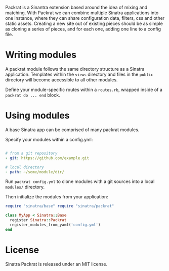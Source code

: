 Packrat is a Sinantra extension based around the idea of mixing and matching.
With Packrat we can combine multiple Sinatra applications into one instance,
where they can share configuration data, filters, css and other static assets.
Creating a new site out of existing pieces should be as simple as cloning a
series of pieces, and for each one, adding one line to a config file.

# Writing modules

A packrat module follows the same directory structure as a Sinatra application.
Templates within the `views` directory and files in the `public` directory will
become accessible to all other modules.

Define your module-specific routes within a `routes.rb`, wrapped inside of a
`packrat do ... end` block.

# Using modules

A base Sinatra app can be comprised of many packrat modules.

Specify your modules within a config.yml:

```yml modules:

# from a git repository
- git: https://github.com/example.git

# local directory
- path: ~/some/module/dir/

```

Run `packrat config.yml` to clone modules with a git sources into a local
`modules/` directory.

Then initialize the modules from your application:

```ruby
require "sinatra/base" require "sinatra/packrat"

class MyApp < Sinatra::Base
  register Sinatra::Packrat
  register_modules_from_yaml('config.yml')
end

```

# License

Sinatra Packrat is released under an MIT license.


